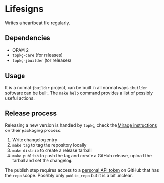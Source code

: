 Lifesigns
=========

Writes a heartbeat file regularly.

Dependencies
------------

  * OPAM 2
  * `topkg-care` (for releases)
  * `topkg-jbuilder` (for releases)

Usage
-----

It is a normal `jbuilder` project, can be built in all normal ways `jbuilder`
software can be built. The `make help` command provides a list of possibly
useful actions.

Release process
---------------

Releasing a new version is handled by `topkg`, check the [Mirage instructions][mirage]
on their packaging process.

1. Write changelog entry
1. `make tag` to tag the repository locally
1. `make distrib` to create a release tarball
1. `make publish` to push the tag and create a GitHub release, upload the tarball
   and set the changelog.

The publish step requires access to a [personal API token][ghapi] on GitHub
that has the `repo` scope.  Possibly only `public_repo` but it is a bit
unclear.

[mirage]: https://mirage.io/wiki/packaging
[ghapi]: https://github.com/settings/tokens
